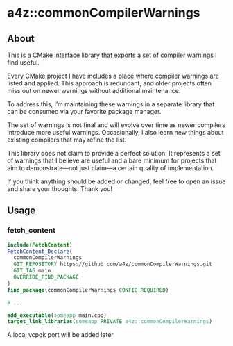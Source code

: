 # a4z::commonCompilerWarnings

## About

This is a CMake interface library that exports a set of compiler warnings I find useful.

Every CMake project I have includes a place where compiler warnings are listed and applied.
This approach is redundant, and older projects often miss out on newer warnings without additional maintenance.

To address this, I’m maintaining these warnings in a separate library that can be consumed via your favorite package manager.

The set of warnings is not final and will evolve over time as newer compilers introduce more useful warnings.
Occasionally, I also learn new things about existing compilers that may refine the list.

This library does not claim to provide a perfect solution.
It represents a set of warnings that I believe are useful and a bare minimum for projects that aim to demonstrate—not just claim—a certain quality of implementation.

If you think anything should be added or changed, feel free to open an issue and share your thoughts. Thank you!

## Usage

### fetch_content

```cmake
include(FetchContent)
FetchContent_Declare(
  commonCompilerWarnings
  GIT_REPOSITORY https://github.com/a4z/commonCompilerWarnings.git
  GIT_TAG main
  OVERRIDE_FIND_PACKAGE
)
find_package(commonCompilerWarnings CONFIG REQUIRED)

# ...

add_executable(someapp main.cpp)
target_link_libraries(someapp PRIVATE a4z::commonCompilerWarnings)

```

A local vcpgk port will be added later
